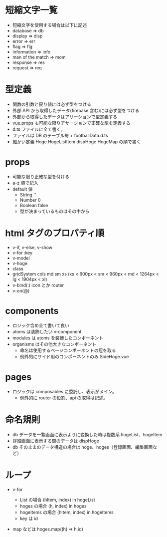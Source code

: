 # 短縮文字一覧

- 短縮文字を使用する場合は以下に記述
- database => db
- display => disp
- error => err
- flag => flg
- information => info
- man of the match => mom
- response => res
- request => req

# 型定義

- 関数の引数と戻り値には必ず型をつける
- 外部 API から取得したデータ(firebase 含む)には必ず型をつける
- 外部から取得したデータはアサーションで型定義する
- vue.props も可能な限りアサーションで正確な型を定義する
- d.ts ファイルに全て書く。
- ファイルは DB のテーブル毎 + footballData.d.ts
- 細かい定義 Hoge HogeListItem dispHoge HogeMap の順で書く

# props

- 可能な限り正確な型を付ける
- a-z 順で記入
- default 値
  - String ''
  - Number 0
  - Boolean false
  - 型が決まっているものはその中から

# html タグのプロパティ順

- v-if, v-else, v-show
- v-for :key
- v-model
- v-hoge
- class
- gridSystem cols md sm xs (xs < 600px < sm < 960px < md < 1264px < lg < 1904px < xl)
- v-bind(:) icon とか router
- v-on(@)

# components

- ロジック含め全て書いて良い
- atoms は装飾したい v-component
- modules は atoms を装飾したコンポーネント
- organisms はその他大きなコンポーネント
  - 命名は使用するページコンポーネントの冠を取る
  - 例外的にサイド用のコンポーネントのみ SideHoge.vue

# pages

- ロジックは composables に委託し、表示がメイン。
  - 例外的に router の役割、api の取得は記述。

# 命名規則

- db データを一覧画面に表示ように変換した時は複数系 hogeList、hogeItem
- 詳細画面に表示する際のデータは dispHoge
- db そのままのデータ構造の場合は hoge、hoges（登録画面、編集画面など）

# ループ

- v-for

  - List の場合 (hItem, index) in hogeList
  - hoges の場合 (h, index) in hoges
  - hogeItems の場合 (hItem, index) in hogeItems
  - key は id

- map などは hoges.map((h) => h.id)
